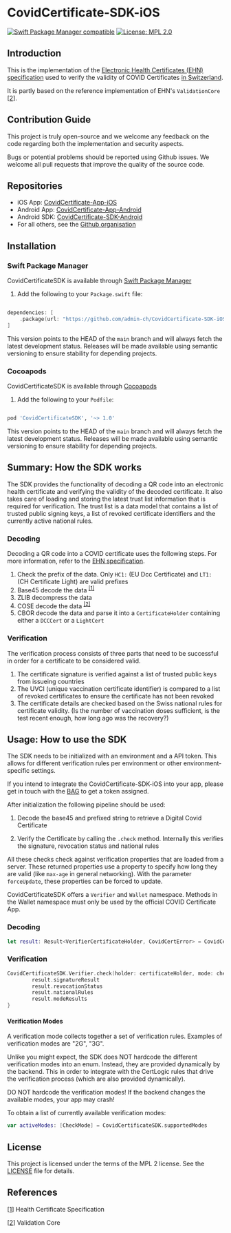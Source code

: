 # CovidCertificate-SDK-iOS

[![Swift Package Manager compatible](https://img.shields.io/badge/SPM-%E2%9C%93-brightgreen.svg?style=flat)](https://github.com/apple/swift-package-manager)
[![License: MPL 2.0](https://img.shields.io/badge/License-MPL%202.0-brightgreen.svg)](https://github.com/admin-ch/CovidCertificate-SDK-iOS/blob/main/LICENSE)

 ## Introduction

This is the implementation of the [Electronic Health Certificates (EHN) specification](https://github.com/ehn-digital-green-development/hcert-spec)
used to verify the validity of COVID Certificates [in Switzerland](https://github.com/admin-ch/CovidCertificate-App-iOS).

It is partly based on the reference implementation of EHN's `ValidationCore` [[2](https://github.com/ehn-digital-green-development/ValidationCore/tree/main/Sources/ValidationCore)]. 

## Contribution Guide

This project is truly open-source and we welcome any feedback on the code regarding both the implementation and security aspects.

Bugs or potential problems should be reported using Github issues.
We welcome all pull requests that improve the quality of the source code.

## Repositories

* iOS App: [CovidCertificate-App-iOS](https://github.com/admin-ch/CovidCertificate-App-iOS)
* Android App: [CovidCertificate-App-Android](https://github.com/admin-ch/CovidCertificate-App-Android)
* Android SDK: [CovidCertificate-SDK-Android](https://github.com/admin-ch/CovidCertificate-SDK-Android)
* For all others, see the [Github organisation](https://github.com/admin-ch/)

## Installation

### Swift Package Manager

CovidCertificateSDK is available through [Swift Package Manager](https://swift.org/package-manager)

1. Add the following to your `Package.swift` file:

  ```swift

  dependencies: [
      .package(url: "https://github.com/admin-ch/CovidCertificate-SDK-iOS.git", .branch("main"))
  ]

  ```

This version points to the HEAD of the `main` branch and will always fetch the latest development status. Releases will be made available using semantic versioning to ensure stability for depending projects.

### Cocoapods

CovidCertificateSDK is available through [Cocoapods](https://cocoapods.org/)

1. Add the following to your `Podfile`:

  ```ruby

  pod 'CovidCertificateSDK', '~> 1.0'

  ```

This version points to the HEAD of the `main` branch and will always fetch the latest development status. Releases will be made available using semantic versioning to ensure stability for depending projects.


## Summary: How the SDK works

The SDK provides the functionality of decoding a QR code into an electronic health certificate and verifying the validity of the decoded certificate.
It also takes care of loading and storing the latest trust list information that is required for verification. 
The trust list is a data model that contains a list of trusted public signing keys, a list of revoked certificate identifiers and the currently active national rules. 

### Decoding

Decoding a QR code into a COVID certificate uses the following steps. For more information, refer to the [EHN specification](https://ec.europa.eu/health/sites/default/files/ehealth/docs/digital-green-certificates_v1_en.pdf).
1. Check the prefix of the data. Only `HC1:` (EU Dcc Certificate) and `LT1:` (CH Certificate Light) are valid prefixes
2. Base45 decode the data <sup> [[1]](https://datatracker.ietf.org/doc/draft-faltstrom-base45/) </sup>
3. ZLIB decompress the data
4. COSE decode the data <sup> [[2]](https://github.com/eu-digital-green-certificates/SwiftCBOR) </sup>
5. CBOR decode the data and parse it into a `CertificateHolder` containing either a `DCCCert` or a `LightCert`

### Verification

The verification process consists of three parts that need to be successful in order for a certificate to be considered valid.
1. The certificate signature is verified against a list of trusted public keys from issueing countries
2. The UVCI (unique vaccination certificate identifier) is compared to a list of revoked certificates to ensure the certificate has not been revoked
3. The certificate details are checked based on the Swiss national rules for certificate validity. (Is the number of vaccination doses sufficient, is the test recent enough, how long ago was the recovery?)

## Usage: How to use the SDK

The SDK needs to be initialized with an environment and a API token. 
This allows for different verification rules per environment or other environment-specific settings.

If you intend to integrate the CovidCertificate-SDK-iOS into your app, please get in touch with the [BAG](mailto:Covid-Zertifikat@bag.admin.ch) to get a token assigned.

After initialization the following pipeline should be used:

1) Decode the base45 and prefixed string to retrieve a Digital Covid Certificate

2) Verify the Certificate by calling the `.check` method. Internally this verifies the signature, revocation status and national rules

All these checks check against verification properties that are loaded from a server. 
These returned properties use a property to specify how long they are valid (like `max-age` in general networking). 
With the parameter `forceUpdate`, these properties can be forced to update.

CovidCertificateSDK offers a `Verifier` and `Wallet` namespace. Methods in the Wallet namespace must only be used by the official COVID Certificate App.

### Decoding
```swift
let result: Result<VerifierCertificateHolder, CovidCertError> = CovidCertificateSDK.Verifier.decode(encodedData: qrCodeString)
```

### Verification
```swift
CovidCertificateSDK.Verifier.check(holder: certificateHolder, mode: checkMode) { result: CheckResults in
        result.signatureResult
        result.revocationStatus
        result.nationalRules
        result.modeResults                                                                        
}
```

#### Verification Modes

 A verification mode collects together a set of verification rules.
 Examples of verification modes are "2G", "3G".

 Unlike you might expect, the SDK does NOT hardcode the different verification modes into an enum.
 Instead, they are provided dynamically by the backend.
 This in order to integrate with the CertLogic rules that drive the verification process (which are also provided dynamically).

 DO NOT hardcode the verification modes! If the backend changes the available modes, your app may crash!

 To obtain a list of currently available verification modes:

 ```swift
 var activeModes: [CheckMode] = CovidCertificateSDK.supportedModes
 ```

## License

This project is licensed under the terms of the MPL 2 license. See the [LICENSE](LICENSE) file for details.

## References
[[1](https://github.com/ehn-digital-green-development/hcert-spec)] Health Certificate Specification

[[2](https://github.com/ehn-digital-green-development/ValidationCore/tree/main/Sources/ValidationCore)] Validation Core
